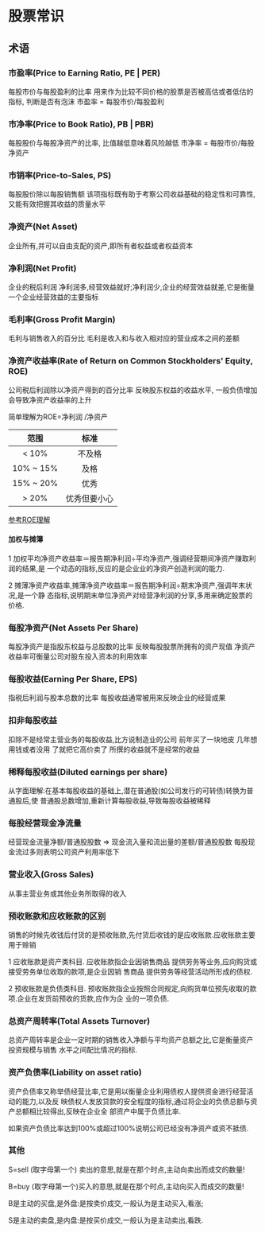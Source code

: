 # 股票常识

## 术语

### 市盈率(Price to Earning Ratio, PE | PER)

每股市价与每股盈利的比率
用来作为比较不同价格的股票是否被高估或者低估的指标, 判断是否有泡沫
市盈率 = 每股市价/每股盈利

### 市净率(Price to Book Ratio), PB | PBR)

每股股价与每股净资产的比率, 比值越低意味着风险越低
市净率 = 每股市价/每股净资产

### 市销率(Price-to-Sales, PS)

每股股价除以每股销售额
该项指标既有助于考察公司收益基础的稳定性和可靠性,又能有效把握其收益的质量水平

### 净资产(Net Asset)

企业所有,并可以自由支配的资产,即所有者权益或者权益资本

### 净利润(Net Profit)

企业的税后利润
净利润多,经营效益就好;净利润少,企业的经营效益就差,它是衡量一个企业经营效益的主要指标

### 毛利率(Gross Profit Margin)

毛利与销售收入的百分比  毛利是收入和与收入相对应的营业成本之间的差额

### 净资产收益率(Rate of Return on Common Stockholders' Equity, ROE)

公司税后利润除以净资产得到的百分比率  反映股东权益的收益水平,
一般负债增加会导致净资产收益率的上升

简单理解为ROE=净利润 /净资产

范围  | 标准
:---: | :---:
< 10% | 不及格
10% ~ 15% | 及格
15% ~ 20% | 优秀
> 20% | 优秀但要小心

[参考ROE理解](https://xueqiu.com/2504698885/107519338)

#### 加权与摊簿

1 加权平均净资产收益率＝报告期净利润÷平均净资产,强调经营期间净资产赚取利润的结果,是
一个动态的指标,反应的是企业业的净资产创造利润的能力. 

2 摊薄净资产收益率,摊薄净资产收益率＝报告期净利润÷期末净资产,强调年末状况,是一个静
态指标,说明期末单位净资产对经营净利润的分享,多用来确定股票的价格.

### 每股净资产(Net Assets Per Share)

每股净资产是指股东权益与总股数的比率  反映每股股票所拥有的资产现值
净资产收益率可衡量公司对股东投入资本的利用效率

### 每股收益(Earning Per Share, EPS)

指税后利润与股本总数的比率 每股收益通常被用来反映企业的经营成果

### 扣非每股收益

扣除不是经常主营业务的每股收益,比方说制造业的公司 前年买了一块地皮 几年想用钱或者没用
了就把它高价卖了 所撰的收益就不是经常的收益

### 稀释每股收益(Diluted earnings per share)

从字面理解:在基本每股收益的基础上,潜在普通股(如公司发行的可转债)转换为普通股后,使
普通股总数增加,重新计算每股收益,导致每股收益被稀释

### 每股经营现金净流量

经营现金流量净额/普通股股数 => 现金流入量和流出量的差额/普通股股数
每股现金流过多则表明公司资产利用率低下

### 营业收入(Gross Sales)

从事主营业务或其他业务所取得的收入

### 预收账款和应收账款的区别

销售的时候先收钱后付货的是预收账款,先付货后收钱的是应收账款.应收账款主要用于赊销

1 应收账款是资产类科目.
应收账款指企业因销售商品 提供劳务等业务,应向购货或接受劳务单位收取的款项,是企业因销
售商品 提供劳务等经营活动所形成的债权.

2 预收账款是负债类科目.
预收账款指企业按照合同规定,向购货单位预先收取的款项.企业在发货前预收的货款,应作为企
业的一项负债.

### 总资产周转率(Total Assets Turnover)

总资产周转率是企业一定时期的销售收入净额与平均资产总额之比,它是衡量资产投资规模与销售
水平之间配比情况的指标.

### 资产负债率(Liability on asset ratio)

资产负债率又称举债经营比率,它是用以衡量企业利用债权人提供资金进行经营活动的能力,以及反
映债权人发放贷款的安全程度的指标,通过将企业的负债总额与资产总额相比较得出,反映在企业全
部资产中属于负债比率.

如果资产负债比率达到100%或超过100%说明公司已经没有净资产或资不抵债.


### 其他

  S=sell (取字母第一个) 卖出的意思,就是在那个时点,主动向卖出而成交的数量!

  B=buy (取字母第一个)买入的意思,就是在那个时点,主动向买入而成交的数量!

  B是主动的买盘,是外盘:是按卖价成交,一般认为是主动买入,看涨;

  S是主动的卖盘,是内盘:是按买价成交,一般认为是主动卖出,看跌.


